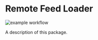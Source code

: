 # Remote Feed Loader

![example workflow](https://github.com/boyceEstesHalo/remote-feed-loader/actions/workflows/ci-workflow.yaml/badge.svg)

A description of this package.

